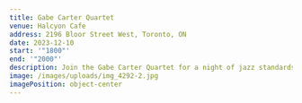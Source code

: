 ```yaml
---
title: Gabe Carter Quartet
venue: Halcyon Cafe
address: 2196 Bloor Street West, Toronto, ON
date: 2023-12-10
start: '"1800"'
end: '"2000"'
description: Join the Gabe Carter Quartet for a night of jazz standards and good pizza!
image: /images/uploads/img_4292-2.jpg
imagePosition: object-center
---
```

